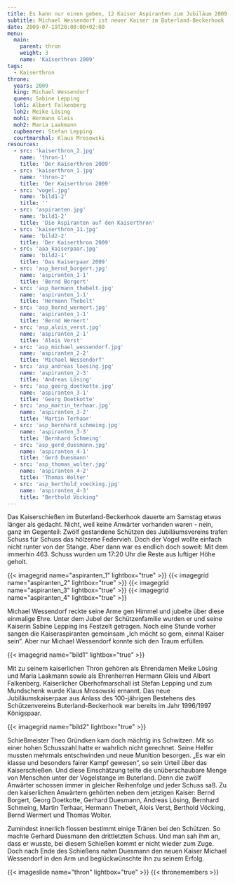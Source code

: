 ```yaml
---
title: Es kann nur einen geben, 12 Kaiser Aspiranten zum Jubiläum 2009  
subtitle: Michael Wessendorf ist neuer Kaiser im Buterland-Beckerhook 
date: 2009-07-19T20:00:00+02:00
menu:
  main:
    parent: thron
    weight: 3
    name: 'Kaiserthron 2009'
tags:
  - Kaiserthron
throne:
  years: 2009
  king: Michael Wessendorf 
  queen: Sabine Lepping
  loh1: Albert Falkenberg
  loh2: Meike Lösing
  moh1: Hermann Gleis
  moh2: Maria Laakmann
  cupbearer: Stefan Lepping
  courtmarshal: Klaus Mrosowski
resources:
  - src: 'kaiserthron_2.jpg'
    name: 'thron-1'
    title: 'Der Kaiserthron 2009'
  - src: 'kaiserthron_1.jpg'
    name: 'thron-2'
    title: 'Der Kaiserthron 2009'
  - src: 'vogel.jpg' 
    name: 'bild1-2'
    title: ''
  - src: 'aspiranten.jpg' 
    name: 'bild1-2'
    title: 'Die Aspiranten auf den Kaiserthron'
  - src: 'kaiserthron_11.jpg'
    name: 'bild2-2'
    title: 'Der Kaiserthron 2009'
  - src: 'aaa_kaiserpaar.jpg'
    name: 'bild2-1'
    title: 'Das Kaiserpaar 2009'
  - src: 'asp_bernd_borgert.jpg'
    name: 'aspiranten_1-1'
    title: 'Bernd Borgert' 
  - src: 'asp_hermann_thebelt.jpg'
    name: 'aspiranten_1-1'
    title: 'Hermann Thebelt'
  - src: 'asp_bernd_wermert.jpg'
    name: 'aspiranten_1-1'
    title: 'Bernd Wermert'
  - src: 'asp_alois_verst.jpg'
    name: 'aspiranten_2-1'
    title: 'Alois Verst'
  - src: 'asp_michael_wessendorf.jpg'
    name: 'aspiranten_2-2'
    title: 'Michael Wessendorf'
  - src: 'asp_andreas_loesing.jpg'
    name: 'aspiranten_2-3'
    title: 'Andreas Lösing'
  - src: 'asp_georg_doetkotte.jpg'
    name: 'aspiranten_3-1'
    title: 'Georg Doetkotte'
  - src: 'asp_martin_terhaar.jpg'
    name: 'aspiranten_3-2'
    title: 'Martin Terhaar'
  - src: 'asp_bernhard_schmeing.jpg'
    name: 'aspiranten_3-3'
    title: 'Bernhard Schmeing'
  - src: 'asp_gerd_duesmann.jpg'
    name: 'aspiranten_4-1'
    title: 'Gerd Duesmann'
  - src: 'asp_thomas_wolter.jpg'
    name: 'aspiranten_4-2'
    title: 'Thomas Wolter'
  - src: 'asp_berthold_voecking.jpg'
    name: 'aspiranten_4-3'
    title: "Berthold Vöcking"
---
```


Das Kaiserschießen im Buterland-Beckerhook dauerte am Samstag etwas länger als
gedacht. Nicht, weil keine Anwärter vorhanden waren - nein, ganz im Gegenteil:
Zwölf gestandene Schützen des Jubiläumsvereins trafen Schuss für Schuss das
hölzerne Federvieh.<!--more-->
Doch der Vogel wollte einfach nicht runter von der Stange.
Aber dann war es endlich doch soweit: Mit dem immerhin 463. Schuss wurden um
17:20 Uhr die Reste aus luftiger Höhe geholt.

{{< imagegrid name="aspiranten_1" lightbox="true" >}}
{{< imagegrid name="aspiranten_2" lightbox="true" >}}
{{< imagegrid name="aspiranten_3" lightbox="true" >}}
{{< imagegrid name="aspiranten_4" lightbox="true" >}}

Michael Wessendorf reckte seine Arme gen Himmel und jubelte über diese einmalige
Ehre. Unter dem Jubel der Schützenfamilie wurden er und seine Kaiserin Sabine Lepping
ins Festzelt getragen. Noch eine Stunde vorher sangen die Kaiseraspiranten gemeinsam
„Ich möcht so gern, einmal Kaiser sein“. Aber nur Michael Wessendorf konnte sich
den Traum erfüllen.

{{< imagegrid name="bild1" lightbox="true" >}}

Mit zu seinem kaiserlichen Thron gehören als Ehrendamen Meike Lösing und Maria Laakmann
sowie als Ehrenherren Hermann Gleis und Albert Falkenberg. Kaiserlicher Oberhofmarschall
ist Stefan Lepping und zum Mundschenk wurde Klaus Mrosowski ernannt. Das neue
Jubiläumskaiserpaar aus Anlass des 100-jährigen Bestehens des Schützenvereins
Buterland-Beckerhook war bereits im Jahr 1996/1997 Königspaar.

{{< imagegrid name="bild2" lightbox="true" >}}

Schießmeister Theo Gründken kam doch mächtig ins Schwitzen. Mit so einer hohen Schusszahl
hatte er wahrlich nicht gerechnet. Seine Helfer mussten mehrmals entschwinden und neue
Munition besorgen. „Es war ein klasse und besonders fairer Kampf gewesen“, so sein Urteil
über das Kaiserschießen. Und diese Einschätzung teilte die unüberschaubare Menge von Menschen
unter der Vogelstange im Buterland. Denn die zwölf Anwärter schossen immer in gleicher
Reihenfolge und jeder Schuss saß. Zu den kaiserlichen Anwärtern gehörten neben dem jetzigen
Kaiser: Bernd Borgert, Georg Doetkotte, Gerhard Duesmann, Andreas Lösing, Bernhard Schmeing,
Martin Terhaar, Hermann Thebelt, Alois Verst, Berthold Vöcking, Bernd Wermert und Thomas Wolter.

Zumindest innerlich flossen bestimmt einige Tränen bei den Schützen. So machte Gerhard Duesmann
den drittletzten Schuss. Und man sah ihm an, dass er wusste, bei diesem Schießen kommt er nicht
wieder zum Zuge. Doch nach Ende des Schießens nahm Duesmann den neuen Kaiser Michael Wessendorf
in den Arm und beglückwünschte ihn zu seinem Erfolg.

{{< imageslide name="thron" lightbox="true" >}}
{{< thronemembers >}}
